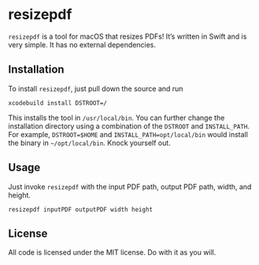 # resizepdf

`resizepdf` is a tool for macOS that resizes PDFs! It’s written in Swift and is very simple. It has
no external dependencies.


## Installation

To install `resizepdf`, just pull down the source and run

    xcodebuild install DSTROOT=/


This installs the tool in `/usr/local/bin`. You can further change the installation directory using
a combination of the `DSTROOT` and `INSTALL_PATH`. For example, `DSTROOT=$HOME` and
`INSTALL_PATH=opt/local/bin` would install the binary in `~/opt/local/bin`. Knock yourself out.


## Usage

Just invoke `resizepdf` with the input PDF path, output PDF path, width, and height.

    resizepdf inputPDF outputPDF width height


## License

All code is licensed under the MIT license. Do with it as you will.
